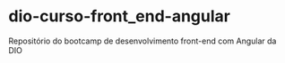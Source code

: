 # dio-curso-front_end-angular
Repositório do bootcamp de  desenvolvimento front-end com Angular da DIO
